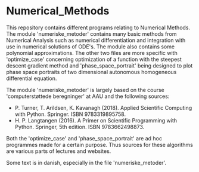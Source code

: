 # Numerical_Methods
This repository contains different programs relating to Numerical Methods. The module 'numeriske_metoder' contains many basic methods from Numerical Analysis such as numerical differentiation and integration with use in numerical solutions of ODE's. The module also contains some polynomial approximations. The other two files are more specific with 'optimize_case' concerning optimization of a function with the steepest descent gradient method and 'phase_space_portrait' being designed to plot phase space portraits of two dimensional autonomous homogeneous differential equation.

The module 'numeriske_metoder' is largely based on the course 'computerstøttede beregninger' at AAU and the following sources:
- P. Turner, T. Arildsen, K. Kavanagh (2018). Applied Scientific Computing with Python. Springer. ISBN 9783319895758.
- H. P. Langtangen (2016). A Primer on Scientific Programming with Python. Springer, 5th edition.  ISBN 9783662498873.

Both the 'optimize_case' and 'phase_space_portrait' are ad hoc programmes made for a certain purpose. Thus sources for these algorithms are various parts of lectures and websites.


Some text is in danish, especially in the file 'numeriske_metoder'.
